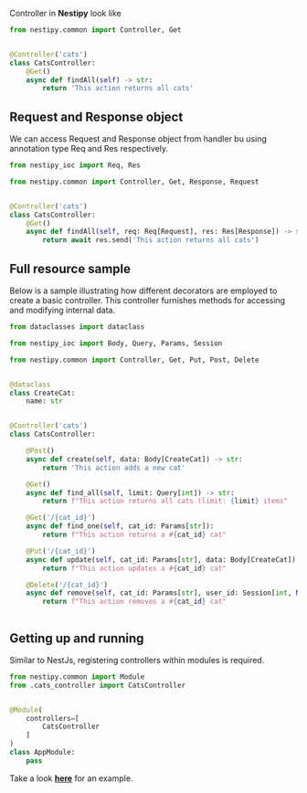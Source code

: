 Controller in <strong>Nestipy</strong> look like

```python
from nestipy.common import Controller, Get


@Controller('cats')
class CatsController:
    @Get()
    async def findAll(self) -> str:
        return 'This action returns all cats'

```

## Request and Response object
We can access Request and Response object from handler bu using annotation type Req and Res respectively.

```python
from nestipy_ioc import Req, Res

from nestipy.common import Controller, Get, Response, Request


@Controller('cats')
class CatsController:
    @Get()
    async def findAll(self, req: Req[Request], res: Res[Response]) -> str:
        return await res.send('This action returns all cats')

```

## Full resource sample
Below is a sample illustrating how different decorators are employed to create a basic controller. This controller furnishes methods for accessing and modifying internal data.

```python
from dataclasses import dataclass

from nestipy_ioc import Body, Query, Params, Session

from nestipy.common import Controller, Get, Put, Post, Delete


@dataclass
class CreateCat:
    name: str


@Controller('cats')
class CatsController:

    @Post()
    async def create(self, data: Body[CreateCat]) -> str:
        return 'This action adds a new cat'

    @Get()
    async def find_all(self, limit: Query[int]) -> str:
        return f"This action returns all cats (limit: {limit} items"

    @Get('/{cat_id}')
    async def find_one(self, cat_id: Params[str]):
        return f"This action returns a #{cat_id} cat"

    @Put('/{cat_id}')
    async def update(self, cat_id: Params[str], data: Body[CreateCat]):
        return f"This action updates a #{cat_id} cat"

    @Delete('/{cat_id}')
    async def remove(self, cat_id: Params[str], user_id: Session[int, None]):
        return f"This action removes a #{cat_id} cat"



```
## Getting up and running
Similar to NestJs, registering controllers within modules is required.

```python
from nestipy.common import Module
from .cats_controller import CatsController


@Module(
    controllers=[
        CatsController
    ]
)
class AppModule:
    pass
```
Take a look **[here](https://github.com/nestipy/sample/tree/main/sample-app-request-params)** for an  example.
<br/>
